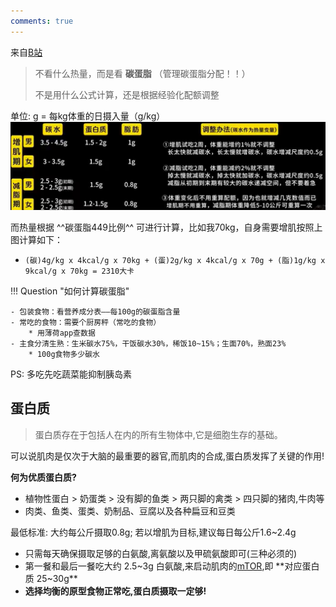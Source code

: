 ```yaml
---
comments: true
---
```


来自[B站](https://www.bilibili.com/video/BV1yX4y1q7LP/?spm_id_from=333.1387.upload.video_card.click&vd_source=41a19477b1cd284eb33c00c0aae3f725)

> 不看什么热量，而是看 **碳蛋脂** （管理碳蛋脂分配！！）
>
> 不是用什么公式计算，还是根据经验化配额调整

单位: g = 每kg体重的日摄入量（g/kg）
![](./assets/饮食配额.jpg)

而热量根据 ^^碳蛋脂449比例^^ 可进行计算，比如我70kg，自身需要增肌按照上图计算如下：

- `(碳)4g/kg x 4kcal/g x 70kg + (蛋)2g/kg x 4kcal/g x 70g + (脂)1g/kg x 9kcal/g x 70kg = 2310大卡`

!!! Question "如何计算碳蛋脂"

    - 包装食物：看营养成分表——每100g的碳蛋脂含量
    - 常吃的食物：需要个厨房秤（常吃的食物）
        * 用薄荷app查数据 
    - 主食分清生熟：生米碳水75%，干饭碳水30%，稀饭10~15%；生面70%，熟面23% 
        * 100g食物多少碳水 

PS: 多吃先吃蔬菜能抑制胰岛素

## 蛋白质

> 蛋白质存在于包括人在内的所有生物体中,它是细胞生存的基础。

可以说肌肉是仅次于大脑的最重要的器官,而肌肉的合成,蛋白质发挥了关键的作用!

**何为优质蛋白质?**  

- 植物性蛋白 > 奶蛋类 > 没有脚的鱼类 > 两只脚的禽类 > 四只脚的猪肉,牛肉等
- 肉类、鱼类、蛋类、奶制品、豆腐以及各种扁豆和豆类

最低标准: 大约每公斤摄取0.8g; 若以增肌为目标,建议每日每公斤1.6~2.4g

- 只需每天确保摄取足够的白氨酸,离氨酸以及甲硫氨酸即可(三种必须的)
- 第一餐和最后一餐吃大约 2.5~3g 白氨酸,来启动肌肉的[mTOR](https://cellandbioscience.biomedcentral.com/articles/10.1186/s13578-020-00396-1#),即 **对应蛋白质 25~30g**
- **选择均衡的原型食物正常吃,蛋白质摄取一定够!**